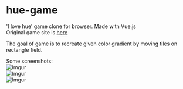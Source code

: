 # hue-game
'I love hue' game clone for browser. Made with Vue.js  
Original game site is [here](http://i-love-hue.com/)  
  
The goal of game is to recreate given color gradient by moving tiles on rectangle field.  
  
Some screenshots:  
![Imgur](https://i.imgur.com/NT5MSoD.png)  
![Imgur](https://i.imgur.com/VbTHBSt.png)  
![Imgur](https://i.imgur.com/7BefvmF.png)  
